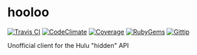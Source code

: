 hooloo
======
 [![Travis CI](http://img.shields.io/travis/NuckChorris/hooloo.svg?style=flat)](https://travis-ci.org/NuckChorris/hooloo)
 [![CodeClimate](http://img.shields.io/codeclimate/github/NuckChorris/hooloo.svg?style=flat)](https://codeclimate.com/github/NuckChorris/hooloo)
 [![Coverage](http://img.shields.io/codeclimate/coverage/github/NuckChorris/hooloo.svg?style=flat)](https://codeclimate.com/github/NuckChorris/hooloo)
 [![RubyGems](http://img.shields.io/gem/v/hooloo.svg?style=flat)](https://rubygems.org/gems/hooloo)
 [![Gittip](http://img.shields.io/gittip/NuckChorris.svg?style=flat)](https://www.gittip.com/NuckChorris/)

Unofficial client for the Hulu "hidden" API
